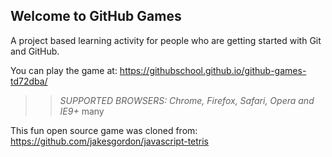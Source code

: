## Welcome to GitHub Games

A project based learning activity for people who are getting started with Git and GitHub.

You can play the game at: https://githubschool.github.io/github-games-td72dba/

>> _*SUPPORTED BROWSERS*: Chrome, Firefox, Safari, Opera and IE9+_ many

This fun open source game was cloned from: https://github.com/jakesgordon/javascript-tetris
